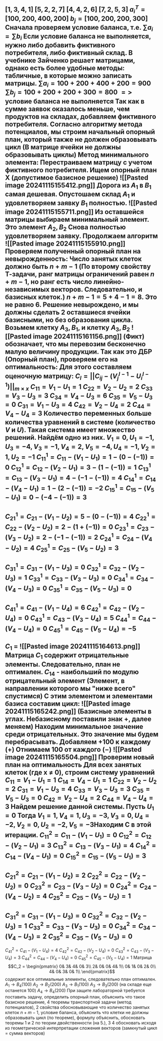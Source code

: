 $[1, 3, 4, 1]$
$[5, 2, 2, 7]$
$[4, 4, 2, 6]$
$[7, 2, 5, 3]$
$a_i^T = [100, 200, 400, 200]$
$b_j = [100, 200, 200, 300]$
Сначала проверяем условие баланса, т.е. $\sum a_i = \sum b_i$
Если условие баланса не выполняется, нужно либо добавить фиктивного потребителя, либо фиктивный склад.
В учебнике Зайченко решает матрицами, однако есть более удобные методы: табличные, в которые можно записать матрицы.
$\sum a_i = 100 + 200 + 400 + 200 = 900$
$\sum b_j = 100 + 200 + 200 + 300 = 800$ $=>$ условие баланса не выполняется
Так как в сумме заявок оказалось меньше, чем продуктов на складах, добавляем фиктивного потребителя.
Согласно алгоритму метода потенциалов, мы строим начальный опорный план, который также не должен образовывать цикл (В матрице ячейки не должны образовывать циклы)
Метод минимального элемента:
Перестраиваем матрицу с учетом фиктивного потребителя. Ищем опорный план X (допустимое базисное решение)
![[Pasted image 20241115155412.png]]
Дорога из $A_1$ в $B_1$ самая дешевая. Опустошаем склад $A_1$ и удовлетворяем заявку $B_1$ полностью.
![[Pasted image 20241115155711.png]]
Из оставшейся матрицы выбираем минимальный элемент. Это элемент $A_2, B_2$
Снова полностью удовлетворяем заявку.
Продолжаем алгоритм
![[Pasted image 20241115155910.png]]
Проверяем полученный опорный план на невырожденность:
Число занятых клеток должно быть $n + m - 1$ (По второму свойству Т-задачи, ранг матрицы ограничений равен $n+m-1$, но ранг есть число линейно-независимых векторов. Следовательно, и базисных клеток.)
$n + m - 1 = 5 + 4 - 1 = 8.$ Это не равно $6$.
Решение невырождено, и мы должны сделать 2 оставшиеся ячейки базисными, но без образования цикла.
Возьмем клетку $A_3, B_1$, и клетку $A_3, B_2$
![[Pasted image 20241115161156.png]]
(Фикт) обозначает, что мы перевозим бесконечно малую величину продукции.
Так как это ДБР (Опорный план), проверяем его на оптимальность:
Для этого составляем оценочную матрицу:
$C_l = ||C_{ij} - (V^{l - 1}_j - U^{l - 1}_{i})||_{m\times x}$
$C_{11} = V_1 - U_1 = 1$
$C_{22} = V_2 - U_2 = 2$
$C_{33} = V_3 - U_3 = 3$
$C_{34} = V_4 - U_3 = 6$
$C_{35} = V_5 - U_3 = 0$
$C_{31} = V_1 - U_3 = 4$
$C_{42} = V_2 - U_4 = 2$
$C_{44} = V_4 - U_4 = 3$
Количество переменных больше количества уравнений в системе (количество $V$ и $U$). Такая система имеет множество решений. Найдём одно из них.
$V_1 = 0, U_1 = -1, U_3 = -4, V_3 = -1, V_4 = 2, V_5 = -4, U_4 = -1, V_2 = 1, U_2 = -1$
$C_{11}^1 = C_{11} - (V_1 - U_1) = 1 - (0 - (-1)) = 0$
$C_{12}^1 = C_{12} - (V_2 - U_1) = 3 - (1 - (-1)) = 1$
$C_{13}^1 = C_{13} -  (V_3 - U_1) = 4 - (-1 - (-1)) = 4$
$C_{14}^1 = C_{14} - (V_4 - U_1) = 1 - (2 - (-1)) = -2$
$C_{15}^1 = C_{15} - (V_5 - U_1) = 0 - (-4 - (-1)) = 3$
---
$C_{21}^1 = C_{21} - (V_1 - U_2) = 5 - (0 - (-1)) = 4$
$C_{22}^1 = C_{22} - (V_2 - U_2) = 2 - (1 + (-1)) = 0$
$C_{23}^1 = C_{23} -  (V_3 - U_2) = 2 - (-1-(-1)) = 2$
$C_{24}^1 = C_{24} - (V_4 - U_2) = 4$
$C_{25}^1 = C_{25} - (V_5 - U_2) = 3$
---
$C_{31}^1 = C_{31} - (V_1 - U_3) = 0$
$C_{32}^1 = C_{32} - (V_2 - U_3) = 1$
$C_{33}^1 = C_{33} -  (V_3 - U_3) = 0$
$C_{34}^1 = C_{34} - (V_4 - U_3) = 0$
$C_{35}^1 = C_{35} - (V_5 - U_3) = 0$
---
$C_{41}^1 = C_{41} - (V_1 - U_4) = 6$
$C_{42}^1 = C_{42} - (V_2 - U_4) = 0$
$C_{43}^1 = C_{43} -  (V_3 - U_4) = 5$
$C_{44}^1 = C_{44} - (V_4 - U_4) = 0$
$C_{45}^1 = C_{45} - (V_5 - U_4) = -5$
---
$C_1$ = ![[Pasted image 20241115164613.png]]
Матрица $C_1$ содержит отрицательные элементы. Следовательно, план не оптимален.
$C_{14}$ - наибольший по модулю отрицательный элемент (Элемент, в направлении которого мы "ниже всего" спустимся)
С этим элементом и элементами базиса составим цикл:
![[Pasted image 20241115165242.png]]
(Базисные элементы в углах. Небазисному поставили знак $+$, далее меняем)
Находим минимальное значение среди отрицательных. Это значение мы будем перебрасывать.
Добавляем +100 к каждому $(+)$
Отнимаем 100 от каждого $(-)$
![[Pasted image 20241115165504.png]]
Проверим новый план на оптимальность
Для всех занятых клеток (где x $\neq$ 0), строим систему уравнений
$C_{11} = V_1 - U_1 = 1$
$C_{14} = V_4 - U_1 = 1$
$C_{22} = V_2 - U_2 = 2$
$C_{31} = V_1 - U_3 = 4$
$C_{33} = V_3 - U_3 = 3$
$C_{35} = V_5 - U_3 = 0$
$C_{42} = V_2 - U_4 = 2$
$C_{44} = V_4 - U_4 = 3$
Найдем решение данной системы. Пусть $U_1 = 0$
Тогда $V_1 = 1, V_4 = 1, U_3 = -3, V_3 = 0, U_4 = -2, V_2 = 0, U_2 = -2, V_5 = -3$Находим C в этой итерации.
$C_{11}^2 = C_{11} - (V_1 - U_1) = 0$
$C_{12}^2 = C_{12} - (V_2 - U_1) = 3$
$C_{13}^2 = C_{13} -  (V_3 - U_1) = 4$
$C_{14}^2 = C_{14} - (V_4 - U_1) = 0$
$C_{15}^2 = C_{15} - (V_5 - U_1) = 3$
---
$C_{21}^2 = C_{21} - (V_1 - U_2) = 2$
$C_{22}^2 = C_{22} - (V_2 - U_2) = 0$
$C_{23}^2 = C_{23} - (V_3 - U_2) = 0$
$C_{24}^2 = C_{24} - (V_4 - U_2) = 4$
$C_{25}^2 = C_{25} - (V_5 - U_2) = 1$
---
$C_{31}^2 = C_{31} - (V_1 - U_3) = 0$
$C_{32}^2 = C_{32} - (V_2 - U_3) = 1$
$C_{33}^2 = C_{33} - (V_3 - U_3) = 0$
$C_{34}^2 = C_{34} - (V_4 - U_3) = 2$
$C_{35}^2 = C_{35} - (V_5 - U_3) = 0$
---
$C_{41}^2 = C_{41} - (V_1 - U_4) = 4$
$C_{42}^2 = C_{42} - (V_2 - U_4) = 0$
$C_{43}^2 = C_{43} - (V_3 - U_4) = 3$
$C_{44}^2 = C_{44} - (V_4 - U_4) = 0$
$C_{45}^2 = C_{45} - (V_5 - U_4) = 1$
Матрица $$C_2 = \begin{pmatrix}
 0&  3&  4&  0&  3\\
 2&  0&  0&  4&  1\\
 0&  1&  0&  2&  0\\
 4&  0&  3&  0&  1\\
\end{pmatrix}$$содержит все оптимальные элементы, следовательно план оптимален.
$A_1 \rightarrow B_4 (100)$
$A_2 \rightarrow B_2 (200)$
$A_3 \rightarrow B_1 (100)$
$A_3 \rightarrow B_3 (200)$ (на складе еще останется 100)
$A_4 \rightarrow B_4 (200)$
При защите лабораторной требуется поставить задачу, определить опорный план, объяснить что такое базисное решение, 4 теоремы транспортной задачи (метод потенциалов), 2 свойства обосновывающие что количество занятых клеток $n + m - 1$, условие баланса, объяснить что клетки не должны образовывать цикл (по теореме), формулу объяснить, обосновать теоремы 1 и 2 по теории двойственности (на 5.), 3 4 обосновать исходя из геометрической интерпретации сложения векторов (замкнутый цикл = сумма векторов)